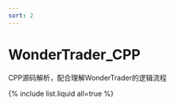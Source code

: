 ```yaml
---
sort: 2
---
```


# WonderTrader_CPP

CPP源码解析，配合理解WonderTrader的逻辑流程

{% include list.liquid all=true %}
